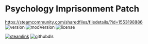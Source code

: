 # Psychology Imprisonment Patch
https://steamcommunity.com/sharedfiles/filedetails/?id=1553198886
![version](https://img.shields.io/badge/RimWorld-1.0-orange.svg) ![modVersion](https://img.shields.io/github/v/release/dninemfive/psychologyimprisonmentpatch?color=brightgreen&label=Mod%20version) ![license](https://img.shields.io/badge/License-MIT-brightgreen.svg)

[![steamlink](https://raster.shields.io/steam/downloads/1553198886.png?color=blue&label=Workshop&logo=steam)](https://steamcommunity.com/sharedfiles/filedetails/?id=1553198886) ![githubdls](https://img.shields.io/github/downloads/dninemfive/psychologyimprisonmentpatch/total?color=blue&label=Github&logo=github)
